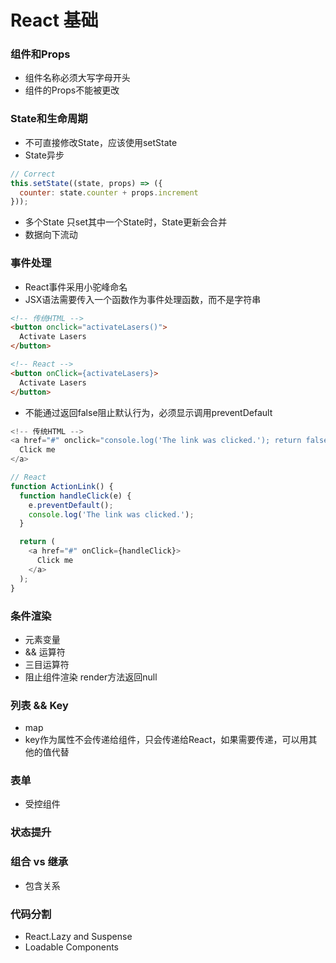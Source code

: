 # React 基础

### 组件和Props

- 组件名称必须大写字母开头
- 组件的Props不能被更改

### State和生命周期

- 不可直接修改State，应该使用setState
- State异步

```javascript
// Correct
this.setState((state, props) => ({
  counter: state.counter + props.increment
}));
```

- 多个State 只set其中一个State时，State更新会合并
- 数据向下流动

### 事件处理

- React事件采用小驼峰命名
- JSX语法需要传入一个函数作为事件处理函数，而不是字符串

```html
<!-- 传统HTML -->
<button onclick="activateLasers()">
  Activate Lasers
</button>

<!-- React -->
<button onClick={activateLasers}>
  Activate Lasers
</button>
```

- 不能通过返回false阻止默认行为，必须显示调用preventDefault

```javascript
<!-- 传统HTML -->
<a href="#" onclick="console.log('The link was clicked.'); return false">
  Click me
</a>

// React
function ActionLink() {
  function handleClick(e) {
    e.preventDefault();
    console.log('The link was clicked.');
  }

  return (
    <a href="#" onClick={handleClick}>
      Click me
    </a>
  );
}
```

### 条件渲染

- 元素变量
- && 运算符
- 三目运算符
- 阻止组件渲染 render方法返回null

### 列表 && Key

- map
- key作为属性不会传递给组件，只会传递给React，如果需要传递，可以用其他的值代替

### 表单

- 受控组件

### 状态提升

### 组合 vs 继承

- 包含关系 

### 代码分割

- React.Lazy and Suspense
- Loadable Components